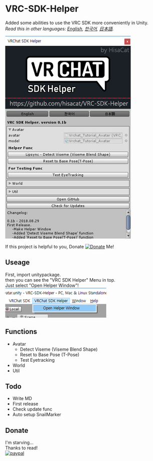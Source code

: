 VRC-SDK-Helper
============
Added some abilities to use the VRC SDK more conveniently in Unity.<br>
*Read this in other languages: [English](README.md), [한국어](README.ko.md), [日本語](README.ja.md).*

![](Media/WindowPreview.png)

If this project is helpful to you, Donate [![Donate](https://img.shields.io/badge/Donate-PayPal-green.svg)](https://www.paypal.com/cgi-bin/webscr?cmd=_s-xclick&hosted_button_id=VY9PA73VKC4ZS) Me!

##  Useage
First, import unitypackage.<br>
then you can see the "VRC SDK Helper" Menu in top.<br>
Just select "Open Helper Window"!<br>
![](Media/MenuItem.png)

## Functions
* Avatar
  * Detect Viseme (Viseme Blend Shape)
  * Reset to Base Pose (T-Pose)
  * Test Eyetracking
* World
* Util

## Todo
* Write MD
* First release
* Check update func
* Auto setup SnailMarker

## Donate
I'm starving…<br>
Thanks to read!<br>
[![paypal](https://www.paypalobjects.com/en_US/i/btn/btn_donateCC_LG.gif)](https://www.paypal.com/cgi-bin/webscr?cmd=_s-xclick&hosted_button_id=VY9PA73VKC4ZS)